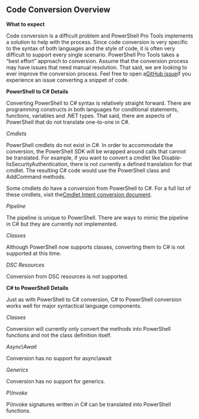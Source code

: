 ## Code Conversion Overview

**What to expect**

Code conversion is a difficult problem and PowerShell Pro Tools implements a solution to help with the process. Since code conversion is very specific to the syntax of both languages and the style of code, it is often very difficult to support every single scenario. PowerShell Pro Tools takes a “best effort” approach to conversion. Assume that the conversion process may have issues that need manual resolution. That said, we are looking to ever improve the conversion process. Feel free to open a[GitHub issue](https://github.com/adamdriscoll/poshprotools)if you experience an issue converting a snippet of code.

**PowerShell to C\# Details**

Converting PowerShell to C\# syntax is relatively straight forward. There are programming constructs in both languages for conditional statements, functions, variables and .NET types. That said, there are aspects of PowerShell that do not translate one-to-one in C\#.

_Cmdlets_

PowerShell cmdlets do not exist in C\#. In order to accommodate the conversion, the PowerShell SDK will be wrapped around calls that cannot be translated. For example, if you want to convert a cmdlet like Disable-IisSecurityAuthentication, there is not currently a defined translation for that cmdlet. The resulting C\# code would use the PowerShell class and AddCommand methods.

Some cmdlets do have a conversion from PowerShell to C\#. For a full list of these cmdlets, visit the[Cmdlet Intent conversion document](https://poshtools.com/docs/posh-pro-tools/cmdlet-intent-conversion/%20%E2%80%8E).

_Pipeline_

The pipeline is unique to PowerShell. There are ways to mimic the pipeline in C\# but they are currently not implemented.

_Classes_

Although PowerShell now supports classes, converting them to C\# is not supported at this time.

_DSC Resources_

Conversion from DSC resources is not supported.

**C\# to PowerShell Details**

Just as with PowerShell to C\# conversion, C\# to PowerShell conversion works well for major syntactical language components.

_Classes_

Conversion will currently only convert the methods into PowerShell functions and not the class definition itself.

_Async\Await_

Conversion has no support for async\await

_Generics_

Conversion has no support for generics.

_P\Invoke_

P\Invoke signatures written in C\# can be translated into PowerShell functions.

